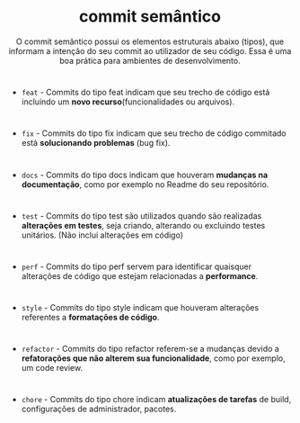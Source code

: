 <h1 align='center'>commit semântico</h1>

<p  align='center'>O commit semântico possui os elementos estruturais abaixo (tipos), que informam a intenção do seu commit ao utilizador de seu código. Essa é uma boa prática para ambientes de desenvolvimento.</p>

#

- `feat` - Commits do tipo feat indicam que seu trecho de código está incluindo um **novo recurso**(funcionalidades ou arquivos).
#

- `fix`  - Commits do tipo fix indicam que seu trecho de código commitado está **solucionando problemas** (bug fix).
#

- `docs` - Commits do tipo docs indicam que houveram **mudanças na documentação**, como por exemplo no Readme do seu repositório.
#
- `test` - Commits do tipo test são utilizados quando são realizadas **alterações em testes**, seja criando, alterando ou excluindo testes unitários. (Não inclui alterações em código)
#
- `perf` - Commits do tipo perf servem para identificar quaisquer alterações de código que estejam relacionadas a **performance**.
#
- `style` - Commits do tipo style indicam que houveram alterações referentes a **formatações de código**.
#
- `refactor` - Commits do tipo refactor referem-se a mudanças devido a **refatorações que não alterem sua funcionalidade**, como por exemplo, um code review.
#
- `chore` - Commits do tipo chore indicam **atualizações de tarefas** de build, configurações de administrador, pacotes.
